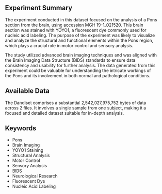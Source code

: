 ## Experiment Summary

The experiment conducted in this dataset focused on the analysis of a Pons section from the brain, using accession MGH 19-1_021520. This brain section was stained with YOYO1, a fluorescent dye commonly used for nucleic acid labeling. The purpose of the experiment was likely to visualize and analyze the structural and functional elements within the Pons region, which plays a crucial role in motor control and sensory analysis.

The study utilized advanced brain imaging techniques and was aligned with the Brain Imaging Data Structure (BIDS) standards to ensure data consistency and usability for further analysis. The data generated from this experiment could be valuable for understanding the intricate workings of the Pons and its involvement in both normal and pathological conditions.

## Available Data

The Dandiset comprises a substantial 2,542,027,975,752 bytes of data across 2 files. It involves a single sample from one subject, making it a focused and detailed dataset suitable for in-depth analysis.

## Keywords

- Pons
- Brain Imaging
- YOYO1 Staining
- Structural Analysis
- Motor Control
- Sensory Analysis
- BIDS
- Neurological Research
- Fluorescent Dye
- Nucleic Acid Labeling
